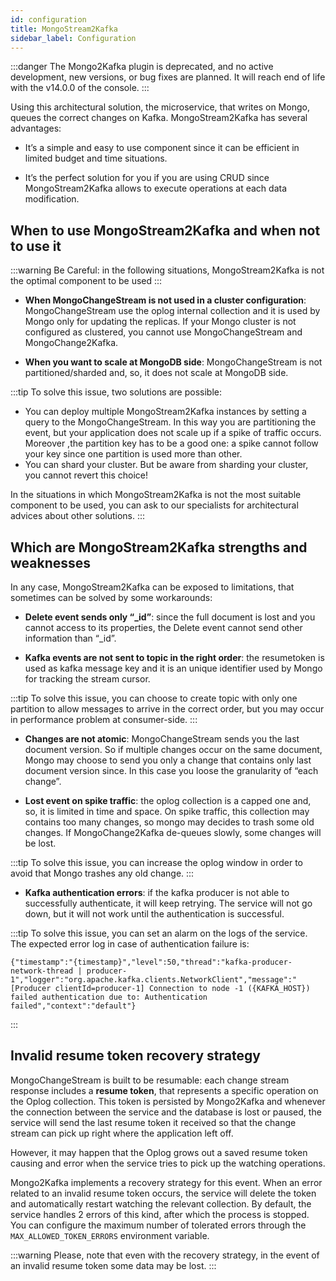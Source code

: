 ```yaml
---
id: configuration
title: MongoStream2Kafka
sidebar_label: Configuration
---
```


<!--
WARNING: this file was automatically generated by Mia-Platform Doc Aggregator.
DO NOT MODIFY IT BY HAND.
Instead, modify the source file and run the aggregator to regenerate this file.
-->

:::danger
The Mongo2Kafka plugin is deprecated, and no active development, new versions, or bug fixes are planned. It will reach end of life with the v14.0.0 of the console.
:::

Using this architectural solution, the microservice, that writes on Mongo, queues the correct changes on Kafka.
MongoStream2Kafka has several advantages:

* It’s a simple and easy to use component since it can be efficient in limited budget and time situations.

* It’s the perfect solution for you if you are using CRUD since MongoStream2Kafka allows to execute operations at each data modification.

## When to use MongoStream2Kafka and when not to use it

:::warning
Be Careful: in the following situations, MongoStream2Kafka is not the optimal component to be used
:::

* **When MongoChangeStream is not used in a cluster configuration**: MongoChangeStream use the oplog internal collection and it is used by Mongo only for updating the replicas. If your Mongo cluster is not configured as clustered, you cannot use MongoChangeStream and MongoChange2Kafka.

* **When you want to scale at MongoDB side**: MongoChangeStream is not partitioned/sharded and, so, it does not scale at MongoDB side.

:::tip
To solve this issue, two solutions are possible:

* You can deploy multiple MongoStream2Kafka instances by setting a query to the MongoChangeStream. In this way you are partitioning the event, but your application does not scale up if a spike of traffic occurs. Moreover ,the partition key has to be a good one: a spike cannot follow your key since one partition is used more than other.
* You can shard your cluster. But be aware from sharding your cluster, you cannot revert this choice!

In the situations in which MongoStream2Kafka is not the most suitable component to be used, you can ask to our specialists for architectural advices about other solutions.
:::

## Which are MongoStream2Kafka strengths and weaknesses

In any case, MongoStream2Kafka can be exposed to limitations, that sometimes can be solved by some workarounds:

* **Delete event sends only “_id”**: since the full document is lost and you cannot access to its properties, the Delete event cannot send other information than “_id”.

* **Kafka events are not sent to topic in the right order**: the resumetoken is used as kafka message key and it is an unique identifier used by Mongo for tracking the stream cursor.

:::tip
To solve this issue, you can choose to create topic with only one partition to allow messages to arrive in the correct order, but you may occur in performance problem at consumer-side.
:::

* **Changes are not atomic**: MongoChangeStream sends you the last document version. So if multiple changes occur on the same document, Mongo may choose to send you only a change that contains only last document version since. In this case you loose the granularity of “each change”.

* **Lost event on spike traffic**: the oplog collection is a capped one and, so, it is limited in time and space. On spike traffic, this collection may contains too many changes, so mongo may decides to trash some old changes. If MongoChange2Kafka de-queues slowly, some changes will be lost.

:::tip
To solve this issue, you can increase the oplog window in order to avoid that Mongo trashes any old change.
:::

* **Kafka authentication errors**: if the kafka producer is not able to successfully authenticate, it will keep retrying.
The service will not go down, but it will not work until the authentication is successful.

:::tip
To solve this issue, you can set an alarm on the logs of the service. The expected error log in case of authentication failure is:
```shell
{"timestamp":"{timestamp}","level":50,"thread":"kafka-producer-network-thread | producer-1","logger":"org.apache.kafka.clients.NetworkClient","message":"[Producer clientId=producer-1] Connection to node -1 ({KAFKA_HOST}) failed authentication due to: Authentication failed","context":"default"}
```
:::

## Invalid resume token recovery strategy

MongoChangeStream is built to be resumable: each change stream response includes a **resume token**, that represents a
specific operation on the Oplog collection. This token is persisted by Mongo2Kafka and whenever the connection between the
service and the database is lost or paused, the service will send the last resume token it received so that the change
stream can pick up right where the application left off.

However, it may happen that the Oplog grows out a saved resume token causing and error when the service tries to pick up
the watching operations.

Mongo2Kafka implements a recovery strategy for this event. When an error related to an invalid resume token occurs, the
service will delete the token and automatically restart watching the relevant collection. By default, the service handles
2 errors of this kind, after which the process is stopped. You can configure the maximum number of tolerated errors
through the `MAX_ALLOWED_TOKEN_ERRORS` environment variable.

:::warning
Please, note that even with the recovery strategy, in the event of an invalid resume token some data may be lost.
:::
